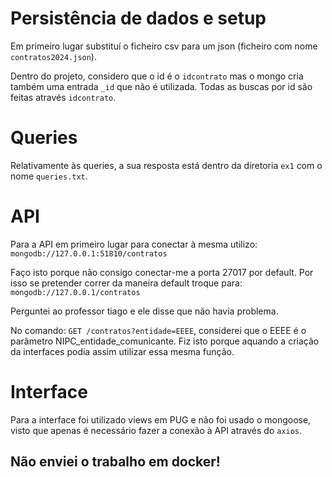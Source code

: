 # Persistência de dados e setup

Em primeiro lugar substituí o ficheiro csv para um json (ficheiro com nome `contratos2024.json`).

Dentro do projeto, considero que o id é o `idcontrato` mas o mongo cria também uma entrada `_id` que não é utilizada. Todas as buscas por id são feitas através `idcontrato`.


# Queries
Relativamente às queries, a sua resposta está dentro da diretoria `ex1` com o nome `queries.txt`.


# API

Para a API em primeiro lugar para conectar à mesma utilizo:
`mongodb://127.0.0.1:51810/contratos`

Faço isto porque não consigo conectar-me a porta 27017 por default. Por isso se pretender correr da maneira default troque para:
`mongodb://127.0.0.1/contratos`

Perguntei ao professor tiago e ele disse que não havia problema.


No comando: `GET /contratos?entidade=EEEE`, considerei que o EEEE é o parâmetro NIPC_entidade_comunicante. Fiz isto porque aquando a criação da interfaces podia assim utilizar essa mesma função.


# Interface

Para a interface foi utilizado views em PUG e não foi usado o mongoose, visto que apenas é necessário fazer a conexão à API através do `axios`.




## Não enviei o trabalho em docker!


